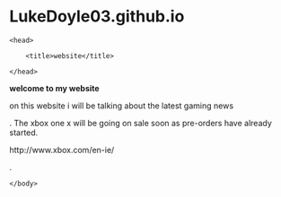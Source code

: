 # LukeDoyle03.github.io

<html>

    <head>

        <title>website</title>

    </head>
<strong>welcome to my website</strong>
    <body>
    <p> on this website i will be talking about the latest gaming news </p>
  
  . The xbox one x will be going on sale soon as pre-orders have already started.
  
  <p>  http://www.xbox.com/en-ie/  </p> 

 . <img src='
'>
        
    </body>

</html>
